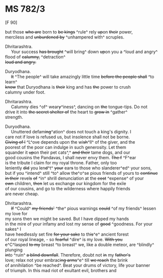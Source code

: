 # MS 782/3

[F 90]

but those ~~who are~~ born to ~~be kings~~ ^rule^ rely ~~up~~on ~~their~~ power, \
merciless and ~~unburdened by~~ ^unhampered with^ scruples. 

Dhritarashtra. \
&nbsp;&nbsp;&nbsp;&nbsp;&nbsp;Your success ~~has brought~~ ^will bring^ down ~~up~~on you a ^loud and angry^ flood of ~~calumny,~~ ^detraction^ \
~~loud and angry.~~ 

Duryodhana. \
&nbsp;&nbsp;&nbsp;&nbsp;&nbsp;~~It~~ ^The people^ will take amazingly little time ~~before the people shall~~ ^to learn^ \
~~know~~ that Duryodhana is ~~their~~ king and has ~~the~~ power to crush \
calumny under foot.

Dhritarashtra. \
&nbsp;&nbsp;&nbsp;&nbsp;&nbsp;Calumny dies ^of^ wear~~y~~^iness^, dancing on ~~the~~ tongue-tips. Do not \
drive it into ~~the secret shelter of~~ the heart to ~~grow in~~ ^gather^ \
strength. 

Duryodhana. \
&nbsp;&nbsp;&nbsp;&nbsp;&nbsp;Unuttered defam~~ing~~^ation^ does not touch a king's dignity. I \
care not if love is refused us, but insolence shall not be borne. \
~~Giving of l~~ ^L^ove depends upon the wi~~sh~~^ll^ of the giver, and the \
poorest of the poor can indulge in such generosity. Let them \
squander it ~~up~~on their pet cats^,^ ~~and their~~ tame dogs, and our \
good cousins the Pandavas, I shall never envy them. ~~The f~~ ^F^ear \
is the tribute I claim for my royal throne. Father, only too \
leniently ~~did~~ you len~~d~~^t^ ~~your~~ ear~~s~~ to those who slanderer^ed^ your sons, \
but if you ^intend^ still ^to^ allow th~~e~~^o^se pious friends of yours to ~~continue~~ \
~~in their~~ revel~~s~~ ~~of~~ ^in^ shrill denunciation at the ~~cost~~ ^expense^ of your \
~~own~~ children, ~~then~~ let us exchange our kingdom for the exile \
of our cousins, and go to the wilderness where happily friends \
are never cheap.

Dhritarashtra. \
&nbsp;&nbsp;&nbsp;&nbsp;&nbsp;~~If~~ ^Could^ ~~my friends'~~ ^the^ pious warnings ~~could~~ ^of my friends^ lessen my love for \
my sons then we might be saved. But I have dipped my hands \
in the mire of your infamy and lost my sense of ~~good~~ ^goodness. For your sakes^ I \
have heedlessly set fire ~~for your sake~~ to th~~is~~^e^ ancient forest \
of our royal lineage, - so ~~fearful~~ ^dire^ is my love. ~~With you~~ \
~~c~~^C^lasped ~~to my~~ breast ^to breast^ we, like a double meteor, are ^blindly^ plunging \
~~in~~to ^ruin^ ~~a blind downfall~~. Therefore, doubt not ~~in~~ my ~~father's~~ \
love; relax not your embrac~~ing arms~~^e^ till ~~we reach~~ the brink \
of annihilation ^be reached^. Beat your drums of victory, life your banner \
of triumph. In this mad riot of exultant evil, brothers and
